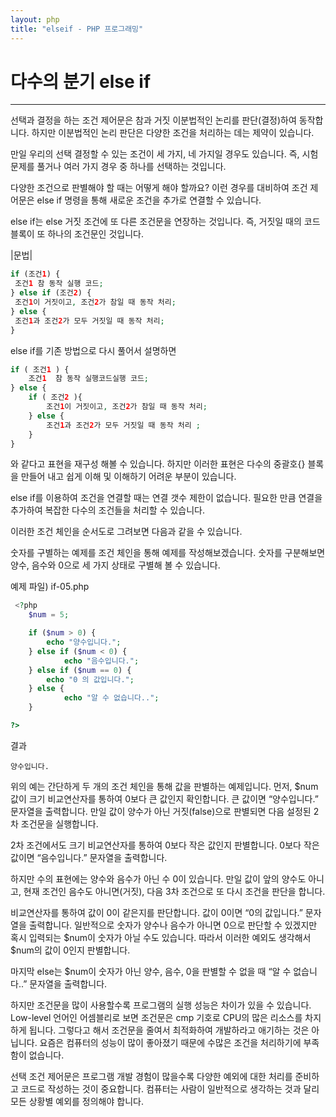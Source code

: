 ```yaml
---
layout: php
title: "elseif - PHP 프로그래밍"
---
```


# 다수의 분기 else if
---
선택과 결정을 하는 조건 제어문은 참과 거짓 이분법적인 논리를 판단(결정)하여 동작합니다. 하지만 이분법적인 논리 판단은 다양한 조건을 처리하는 데는 제약이 있습니다.  

만일 우리의 선택 결정할 수 있는 조건이 세 가지, 네 가지일 경우도 있습니다. 즉, 시험 문제를 풀거나 여러 가지 경우 중 하나를 선택하는 것입니다.  

다양한 조건으로 판별해야 할 때는 어떻게 해야 할까요? 이런 경우를 대비하여 조건 제어문은 else if 명령을 통해 새로운 조건을 추가로 연결할 수 있습니다.  

else if는 else 거짓 조건에 또 다른 조건문을 연장하는 것입니다. 즉, 거짓일 때의 코드 블록이 또 하나의 조건문인 것입니다.  

|문법|
```php
if (조건1) {
 조건1 참 동작 실행 코드;
} else if (조건2) {
 조건1이 거짓이고, 조건2가 참일 때 동작 처리;
} else {
 조건1과 조건2가 모두 거짓일 때 동작 처리;
}
```

else if를 기존 방법으로 다시 풀어서 설명하면 

```php
if ( 조건1 ) {
	조건1  참 동작 실행코드실행 코드;
} else {
	if ( 조건2 ){
		조건1이 거짓이고, 조건2가 참일 때 동작 처리;
	} else {
		조건1과 조건2가 모두 거짓일 때 동작 처리 ;
	}
}
```

와 같다고 표현을 재구성 해볼 수 있습니다. 하지만 이러한 표현은 다수의 중괄호{} 블록을 만들어 내고 쉽게 이해 및 이해하기 어려운 부분이 있습니다.  

else if를 이용하여 조건을 연결할 때는 연결 갯수 제한이 없습니다. 필요한 만큼 연결을 추가하여 복잡한 다수의 조건들을 처리할 수 있습니다.  

이러한 조건 체인을 순서도로 그려보면 다음과 같을 수 있습니다.  
 
숫자를 구별하는 예제를 조건 체인을 통해 예제를 작성해보겠습니다. 숫자를 구분해보면 양수, 음수와 0으로 세 가지 상태로 구별해 볼 수 있습니다.  

예제 파일) if-05.php
```php
 <?php
	$num = 5;

	if ($num > 0) {
		echo "양수입니다.";
	} else if ($num < 0) {
    		echo "음수입니다.";
	} else if ($num == 0) {
		echo "0 의 값입니다.";
	} else {
    		echo "알 수 없습니다..";
	}

?>
```

결과
```
양수입니다.
```

위의 예는 간단하게 두 개의 조건 체인을 통해 값을 판별하는 예제입니다. 먼저, $num 값이 크기 비교연산자를 통하여 0보다 큰 값인지 확인합니다. 큰 값이면 “양수입니다.” 문자열을 출력합니다. 만일 값이 양수가 아닌 거짓(false)으로 판별되면 다음 설정된 2차 조건문을 실행합니다.  

2차 조건에서도 크기 비교연산자를 통하여 0보다 작은 값인지 판별합니다. 0보다 작은 값이면 “음수입니다.” 문자열을 출력합니다.  

하지만 수의 표현에는 양수와 음수가 아닌 수 0이 있습니다. 만일 값이 앞의 양수도 아니고, 현재 조건인 음수도 아니면(거짓), 다음 3차 조건으로 또 다시 조건을 판단을 합니다.  

비교연산자를 통하여 값이 0이 같은지를 판단합니다. 값이 0이면 “0의 값입니다.” 문자열을 출력합니다. 일반적으로 숫자가 양수나 음수가 아니면 0으로 판단할 수 있겠지만 혹시 입력되는 $num이 숫자가 아닐 수도 있습니다.  따라서 이러한 예외도 생각해서 $num의 값이 0인지 판별합니다.   

마지막 else는 $num이 숫자가 아닌 양수, 음수, 0을 판별할 수 없을 때 “알 수 없습니다..” 문자열을 출력합니다.  

하지만 조건문을 많이 사용할수록 프로그램의 실행 성능은 차이가 있을 수 있습니다. Low-level 언어인 어셈블리로 보면 조건문은 cmp 기호로 CPU의 많은 리소스를 차지하게 됩니다. 그렇다고 해서 조건문을 줄여서 최적화하여 개발하라고 애기하는 것은 아닙니다. 요즘은 컴퓨터의 성능이 많이 좋아졌기 때문에 수많은 조건을 처리하기에 부족함이 없습니다.  

선택 조건 제어문은 프로그램 개발 경험이 많을수록 다양한 예외에 대한 처리를 준비하고 코드로 작성하는 것이 중요합니다. 컴퓨터는 사람이 일반적으로 생각하는 것과 달리 모든 상황별 예외를 정의해야 합니다.  


<br><br>